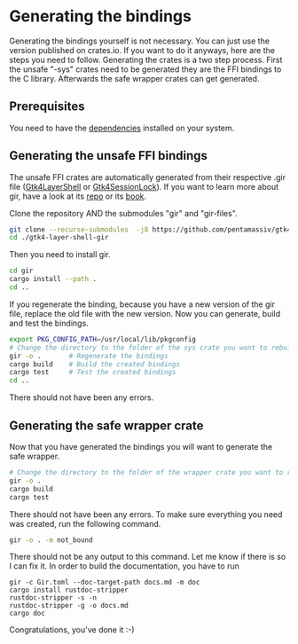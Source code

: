 # Generating the bindings
Generating the bindings yourself is not necessary. You can just use the version published on crates.io. If you want to do it anyways, here are the steps you need to follow. Generating the crates is a two step process. First the unsafe "-sys" crates need to be generated they are the FFI bindings to the C library. Afterwards the safe wrapper crates can get generated.

## Prerequisites
You need to have the [dependencies](https://github.com/pentamassiv/gtk4-layer-shell-gir/tree/main/README.md#Dependencies) installed on your system.

## Generating the unsafe FFI bindings
The unsafe FFI crates are automatically generated from their respective .gir file ([Gtk4LayerShell](https://github.com/pentamassiv/gtk4-layer-shell-gir/tree/main/Gtk4LayerShell-1.0.gir) or [Gtk4SessionLock](https://github.com/pentamassiv/gtk4-layer-shell-gir/tree/main/Gtk4SessionLock-1.0.gir)). If you want to learn more about gir, have a look at its [repo](https://github.com/gtk-rs/gir) or its [book](https://gtk-rs.org/gir/book/). 

Clone the repository AND the submodules "gir" and "gir-files".
```bash
git clone --recurse-submodules  -j8 https://github.com/pentamassiv/gtk4-layer-shell-gir.git
cd ./gtk4-layer-shell-gir
```
Then you need to install gir.
```bash
cd gir
cargo install --path .
cd ..
```
If you regenerate the binding, because you have a new version of the gir file, replace the old file with the new version. Now you can generate, build and test the bindings.
```bash
export PKG_CONFIG_PATH=/usr/local/lib/pkgconfig
# Change the directory to the folder of the sys crate you want to rebuild
gir -o .       # Regenerate the bindings
cargo build    # Build the created bindings
cargo test     # Test the created bindings
cd ..
```

There should not have been any errors.

## Generating the safe wrapper crate
Now that you have generated the bindings you will want to generate the safe wrapper.
```bash
# Change the directory to the folder of the wrapper crate you want to rebuild
gir -o .
cargo build
cargo test
```
There should not have been any errors.
To make sure everything you need was created, run the following command.
```bash
gir -o . -m not_bound
```
There should not be any output to this command. Let me know if there is so I can fix it. 
In order to build the documentation, you have to run
```
gir -c Gir.toml --doc-target-path docs.md -m doc
cargo install rustdoc-stripper
rustdoc-stripper -s -n
rustdoc-stripper -g -o docs.md
cargo doc
```
Congratulations, you've done it :-)

